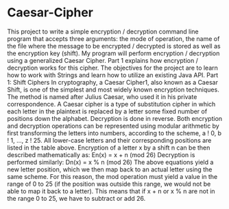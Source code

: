 # Caesar-Cipher
This project to write a simple encryption / decryption command line program that accepts three arguments:
the mode of operation, the name of the file where the message to be encrypted / decrypted
is stored as well as the encryption key (shift). My program will perform encryption / decryption
using a generalized Caesar Cipher. Part 1 explains how encryption / decryption works for this cipher.
The objectives for the project are to learn how to work
with Strings and learn how to utilize an existing Java API.
Part 1: Shift Ciphers
In cryptography, a Caesar Cipher1, also known as a Caesar Shift, is one of the simplest and most
widely known encryption techniques. The method is named after Julius Caesar, who used it in his
private correspondence. A Caesar cipher is a type of substitution cipher in which each letter in the
plaintext is replaced by a letter some fixed number of positions down the alphabet. Decryption is
done in reverse.
Both encryption and decryption operations can be represented using modular arithmetic by first
transforming the letters into numbers, according to the scheme, a ! 0, b ! 1, ..., z ! 25. All
lower-case letters and their corresponding positions are listed in the table above. Encryption of a
letter x by a shift n can be then described mathematically as:
En(x) = x + n (mod 26)
Decryption is performed similarly:
Dn(x) = x % n (mod 26)
The above equations yield a new letter position, which we then map back to an actual letter
using the same scheme. For this reason, the mod operation must yield a value in the range of 0 to
25 (if the position was outside this range, we would not be able to map it back to a letter). This
means that if x + n or x % n are not in the range 0 to 25, we have to subtract or add 26.
